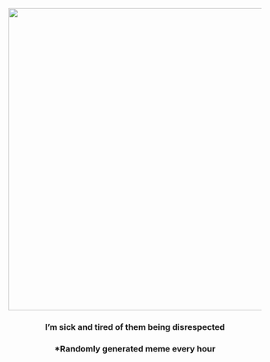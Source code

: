 <p align="center">
        <img src="https://i.redd.it/192lrf6b59891.jpg" width="600" height="600">
        </p>
        <h3 align="center">I’m sick and tired of them being disrespected</h3>
        <h3 align="center">*Randomly generated meme every hour</h3>
    